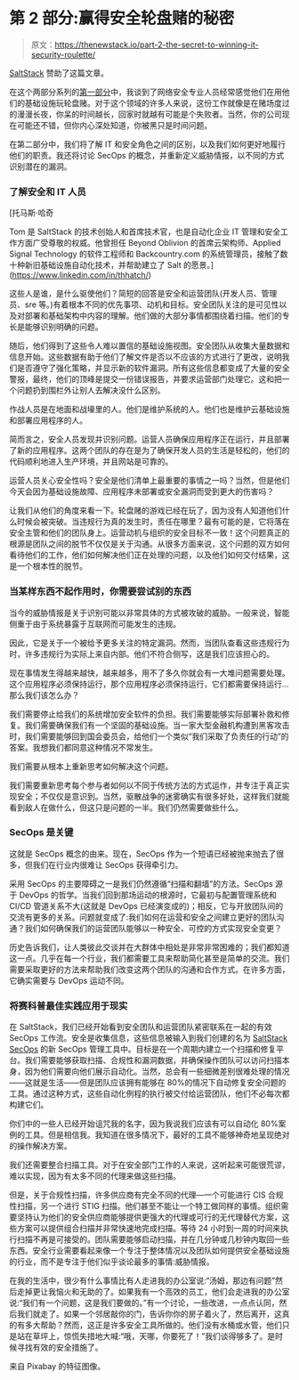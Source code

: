 # 第 2 部分:赢得安全轮盘赌的秘密

> 原文：<https://thenewstack.io/part-2-the-secret-to-winning-it-security-roulette/>

[SaltStack](https://www.saltstack.com/) 赞助了这篇文章。

在这个两部分系列的[第一部分](/part-1-the-secret-to-winning-it-security-roulette/)中，我谈到了网络安全专业人员经常感觉他们在用他们的基础设施玩轮盘赌。对于这个领域的许多人来说，这份工作就像是在赌场度过的漫漫长夜，你呆的时间越长，回家时就越有可能是个失败者。当然，你的公司现在可能还不错，但你内心深处知道，你被黑只是时间问题。

在第二部分中，我们将了解 IT 和安全角色之间的区别，以及我们如何更好地履行他们的职责。我还将讨论 SecOps 的概念，并重新定义威胁情报，以不同的方式识别潜在的漏洞。

### 了解安全和 IT 人员

 [托马斯·哈奇

Tom 是 SaltStack 的技术创始人和首席技术官，也是自动化企业 IT 管理和安全工作方面广受尊敬的权威。他曾担任 Beyond Oblivion 的首席云架构师、Applied Signal Technology 的软件工程师和 Backcountry.com 的系统管理员，接触了数十种新旧基础设施自动化技术，并帮助建立了 Salt 的愿景。](https://www.linkedin.com/in/thhatch/) 

这些人是谁，是什么驱使他们？简短的回答是安全和运营团队(开发人员、管理员、sre 等。)有着根本不同的优先事项、动机和目标。安全团队关注的是可见性以及对部署和基础架构中内容的理解。他们做的大部分事情都围绕着扫描。他们的专长是能够识别明确的问题。

随后，他们得到了这些令人难以置信的基础设施视图。安全团队从收集大量数据和信息开始。这些数据有助于他们了解文件是否以不应该的方式进行了更改，说明我们是否遵守了强化策略，并显示新的软件漏洞。所有这些信息都变成了大量的安全警报，最终，他们的顶峰是提交一份错误报告，并要求运营部门处理它。这和把一个问题扔到围栏外让别人去解决没什么区别。

作战人员是在地面和战壕里的人。他们是维护系统的人。他们也是维护云基础设施和部署应用程序的人。

简而言之，安全人员发现并识别问题。运营人员确保应用程序正在运行，并且部署了新的应用程序。这两个团队的存在是为了确保开发人员的生活是轻松的，他们的代码顺利地进入生产环境，并且网站是可靠的。

运营人员关心安全性吗？安全是他们清单上最重要的事情之一吗？当然，但是他们今天会因为基础设施故障、应用程序未部署或安全漏洞而受到更大的伤害吗？

让我们从他们的角度来看一下。轮盘赌的游戏已经在玩了，因为没有人知道他们什么时候会被突破。当违规行为真的发生时，责任在哪里？最有可能的是，它将落在安全主管和他们的团队身上。运营动机与组织的安全目标不一致！这个问题真正的根源是团队之间的脱节不仅仅是关于沟通。从很多方面来说，这个问题的双方如何看待他们的工作，他们如何解决他们正在处理的问题，以及他们如何交付结果，这是一个根本性的脱节。

### 当某样东西不起作用时，你需要尝试别的东西

当今的威胁情报是关于识别可能以非常具体的方式被攻破的威胁。一般来说，智能侧重于由于系统暴露于互联网而可能发生的违规。

因此，它是关于一个被给予更多关注的特定漏洞。然而，当团队查看这些违规行为时，许多违规行为实际上来自内部。他们不符合侧写，这是我们应该担心的。

现在事情发生得越来越快，越来越多，用不了多久你就会有一大堆问题需要处理。这个应用程序必须保持运行，那个应用程序必须保持运行，它们都需要保持运行…那么我们该怎么办？

我们需要停止给我们的系统增加安全软件的负担。我们需要能够实际部署补救和修复。我们需要确保我们有一个坚固的基础设施。当一家大型金融机构遭到黑客攻击时，我们需要能够回到国会委员会，给他们一个类似“我们采取了负责任的行动”的答案。我想我们都同意这种情况不常发生。

我们需要从根本上重新思考如何解决这个问题。

我们需要重新思考每个参与者如何以不同于传统方法的方式运作，并专注于真正实现安全；不仅仅是意识到。当然，驱散战争的迷雾确实有很多好处，这样我们就能看到敌人在做什么，但这只是问题的一半。我们仍然需要做些什么。

### SecOps 是关键

这就是 SecOps 概念的由来。现在，SecOps 作为一个短语已经被抛来抛去了很多，但我们在行业内很难让 SecOps 获得牵引力。

采用 SecOps 的主要障碍之一是我们仍然遵循“扫描和翻墙”的方法。SecOps 源于 DevOps 的哲学。当我们回到那场运动的根源时，它最初与配置管理系统和 CI/CD 管道关系不大(这就是 DevOps 已经演变成的)；相反，它与开放团队间的交流有更多的关系。问题就变成了:我们如何在运营和安全之间建立更好的团队沟通？我们如何确保我们的运营团队能够以一种安全、可控的方式实现安全变更？

历史告诉我们，让人类彼此交谈并在大群体中相处是非常非常困难的；我们都知道这一点。几乎在每一个行业，我们都需要工具来帮助简化甚至是简单的交流。我们需要采取更好的方法来帮助我们改变这两个团队的沟通和合作方式。在许多方面，它确实需要与 DevOps 运动不同。

### 将赛科普最佳实践应用于现实

在 SaltStack，我们已经开始看到安全团队和运营团队紧密联系在一起的有效 SecOps 工作流。安全是收集信息，这些信息被输入到我们创建的名为 [SaltStack SecOps](https://www.saltstack.com/products/secops) 的新 SecOps 管理工具中。目标是在一个周期内建立一个扫描和修复平台。我们需要能够获取扫描、合规性和漏洞数据，并确保操作团队可以访问扫描本身，因为他们需要向他们展示自动化。当然，总会有一些细微差别很难处理的情况——这就是生活——但是团队应该拥有能够在 80%的情况下自动修复安全问题的工具。通过这种方式，这些自动化例程的执行被交付给运营团队，他们不必每次都构建它们。

你们中的一些人已经开始诅咒我的名字，因为我说我们应该有可以自动化 80%案例的工具。但是相信我。我知道在很多情况下，最好的工具不能够神奇地呈现绝对的操作解决方案。

我们还需要整合扫描工具。对于在安全部门工作的人来说，这听起来可能很荒谬，难以实现，因为有太多不同的代理来做这些扫描。

但是，关于合规性扫描，许多供应商有完全不同的代理—一个可能进行 CIS 合规性扫描，另一个进行 STIG 扫描。他们甚至不能让一个特工做同样的事情。组织需要坚持认为他们的安全供应商能够提供更强大的代理或可行的无代理替代方案，这些方案可以提供组合扫描并非常快速地完成扫描。等待 24 小时到一周的时间来执行扫描不再是可接受的。团队需要能够启动扫描，并在几分钟或几秒钟内取回一些东西。安全行业需要看起来像一个专注于整体情况以及团队如何提供安全基础设施的行业，而不是专注于他们似乎谈论最多的事情:威胁情报。

在我的生活中，很少有什么事情比有人走进我的办公室说:“汤姆，那边有问题”然后走掉更让我恼火和无助的了。如果我有一个高效的员工，他们会走进我的办公室说:“我们有一个问题，这是我们要做的。”有一个讨论，一些改进，一点点认同，然后我们就走了。如果一个邻居敲你的门，告诉你你的房子着火了，然后离开，这真的有多大帮助？然而，这正是许多安全工具所做的。他们没有水桶或水管，他们只是站在草坪上，惊慌失措地大喊:“哦，天哪，你要死了！”我们谈得够多了。是时候寻找有效的安全措施了。

来自 Pixabay 的特征图像。

<svg xmlns:xlink="http://www.w3.org/1999/xlink" viewBox="0 0 68 31" version="1.1"><title>Group</title> <desc>Created with Sketch.</desc></svg>